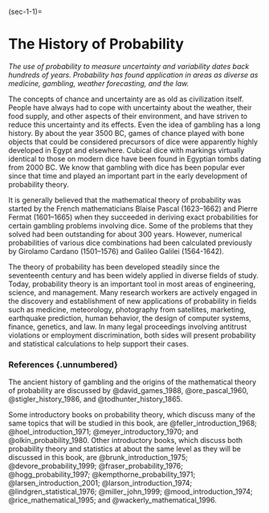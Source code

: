 (sec-1-1)=
# The History of Probability

*The use of probability to measure uncertainty and variability dates back hundreds of years. Probability has found application in areas as diverse as medicine, gambling, weather forecasting, and the law.*

The concepts of chance and uncertainty are as old as civilization itself. People have always had to cope with uncertainty about the weather, their food supply, and other aspects of their environment, and have striven to reduce this uncertainty and its effects. Even the idea of gambling has a long history. By about the year 3500 BC, games of chance played with bone objects that could be considered precursors of dice were apparently highly developed in Egypt and elsewhere. Cubical dice with markings virtually identical to those on modern dice have been found in Egyptian tombs dating from 2000 BC. We know that gambling with dice has been popular ever since that time and played an important part in the early development of probability theory.

It is generally believed that the mathematical theory of probability was started by the French mathematicians Blaise Pascal (1623–1662) and Pierre Fermat (1601–1665) when they succeeded in deriving exact probabilities for certain gambling problems involving dice. Some of the problems that they solved had been outstanding for about 300 years. However, numerical probabilities of various dice combinations had been calculated previously by Girolamo Cardano (1501–1576) and Galileo Galilei (1564-1642).

The theory of probability has been developed steadily since the seventeenth century and has been widely applied in diverse fields of study. Today, probability theory is an important tool in most areas of engineering, science, and management. Many research workers are actively engaged in the discovery and establishment of new applications of probability in fields such as medicine, meteorology, photography from satellites, marketing, earthquake prediction, human behavior, the design of computer systems, finance, genetics, and law. In many legal proceedings involving antitrust violations or employment discrimination, both sides will present probability and statistical calculations to help support their cases.

### References {.unnumbered}

The ancient history of gambling and the origins of the mathematical theory of probability
are discussed by @david_games_1988, @ore_pascal_1960, @stigler_history_1986, and @todhunter_history_1865.

Some introductory books on probability theory, which discuss many of the same topics that will be studied in this book, are @feller_introduction_1968; @hoel_introduction_1971; @meyer_introductory_1970; and @olkin_probability_1980. Other introductory books, which discuss both probability theory and statistics at about the same level as they will be discussed in this book, are @brunk_introduction_1975; @devore_probability_1999; @fraser_probability_1976; @hogg_probability_1997; @kempthorne_probability_1971; @larsen_introduction_2001; @larson_introduction_1974; @lindgren_statistical_1976; @miller_john_1999; @mood_introduction_1974; @rice_mathematical_1995; and @wackerly_mathematical_1996.

